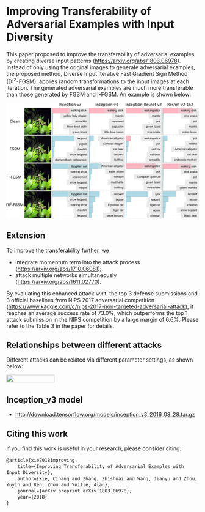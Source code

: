 # Improving Transferability of Adversarial Examples with Input Diversity

This paper proposed to improve the transferability of adversarial examples by creating diverse input patterns (https://arxiv.org/abs/1803.06978). Instead of only using the original images to generate adversarial examples, the proposed method, Diverse Input Iterative Fast Gradient Sign
Method (DI<sup>2</sup>-FGSM), applies random transformations to the input images at each iteration. The generated adversarial examples are much more transferable than those generated by FGSM and I-FGSM. An example is shown below:

![demo](demo.png)


## Extension
To improve the transferability further, we
- integrate momentum term into the attack process (https://arxiv.org/abs/1710.06081); 
- attack multiple networks simultaneously (https://arxiv.org/abs/1611.02770).

By evaluating this enhanced attack w.r.t. the top 3 defense submissions and 3 official baselines from NIPS 2017 adversarial competition (https://www.kaggle.com/c/nips-2017-non-targeted-adversarial-attack), it reaches an average success rate of 73.0%, which outperforms the top 1 attack submission in the NIPS competition by a large margin of 6.6%. Please refer to the Table 3 in the paper for details. 


## Relationships between different attacks

Different attacks can be related via different parameter settings, as shown below:

<img src="https://github.com/cihangxie/DI-2-FGSM/blob/master/relationship.png" width="50%" height="50%">

## Inception_v3 model

- http://download.tensorflow.org/models/inception_v3_2016_08_28.tar.gz


## Citing this work

If you find this work is useful in your research, please consider citing:

    @article{xie2018improving,
        title={Improving Transferability of Adversarial Examples with Input Diversity},
        author={Xie, Cihang and Zhang, Zhishuai and Wang, Jianyu and Zhou, Yuyin and Ren, Zhou and Yuille, Alan},
        journal={arXiv preprint arXiv:1803.06978},
        year={2018}
    }

